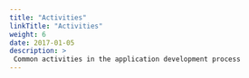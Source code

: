 ```yaml
---
title: "Activities"
linkTitle: "Activities"
weight: 6
date: 2017-01-05
description: >
 Common activities in the application development process
---
```

